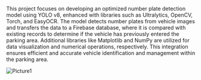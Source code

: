 This project focuses on developing an optimized number plate detection model using YOLO v8, enhanced with libraries such as Ultralytics, OpenCV, Torch, and EasyOCR. The model detects number plates from vehicle images and transfers the data to a Firebase database, where it is compared with existing records to determine if the vehicle has previously entered the parking area. Additional 
libraries like Matplotlib and NumPy are utilized for data visualization and numerical operations, respectively. This integration ensures 
efficient and accurate vehicle identification and management within the parking area. 

![Picture1](https://github.com/user-attachments/assets/0bd7ddd2-81b0-49bc-913e-0827ecd08f54)
